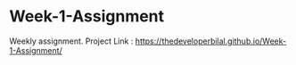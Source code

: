 # Week-1-Assignment
Weekly assignment.
Project Link : https://thedeveloperbilal.github.io/Week-1-Assignment/
